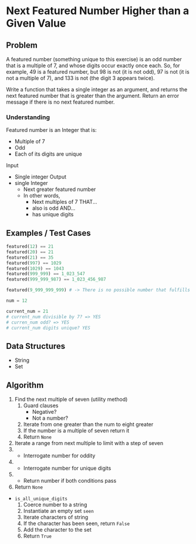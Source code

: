 # Next Featured Number Higher than a Given Value

## Problem

A featured number (something unique to this exercise) is an odd number that is a multiple of 7, and whose digits occur exactly once each. So, for example, 49 is a featured number, but 98 is not (it is not odd), 97 is not (it is not a multiple of 7), and 133 is not (the digit 3 appears twice).

Write a function that takes a single integer as an argument, and returns the next featured number that is greater than the argument. Return an error message if there is no next featured number.

### Understanding

Featured number is an Integer that is:
- Multiple of 7
- Odd
- Each of its digits are unique

Input
- Single integer
Output
- single Integer
	- Next greater featured number
	- In other words,
		- Next multiples of 7 THAT...
		- also is odd AND...
		- has unique digits

## Examples / Test Cases

```python
featured(12) == 21
featured(20) == 21
featured(21) == 35
featured(997) == 1029
featured(1029) == 1043
featured(999_999) == 1_023_547
featured(999_999_987) == 1_023_456_987

featured(9_999_999_999) # -> There is no possible number that fulfills those requirements

num = 12

current_num = 21
# current_num divisible by 7? => YES
# curren_num odd? => YES
# current_num digits unique? YES
```

## Data Structures

- String
- Set

## Algorithm

1. Find the next multiple of seven (utility method)
	1. Guard clauses
		  - Negative?
		  - Not a number?
	1. Iterate from one greater than the num to eight greater
	2.   If the number is a multiple of seven return it
	3. Return `None`
2. Iterate a range from next multiple to limit with a step of seven
3.   - Interrogate number for oddity
4.   - Interrogate number for unique digits
5.   - Return number if both conditions pass
6. Return `None`

- `is_all_unique_digits`
	1. Coerce number to a string
	2. Instantiate an empty set `seen`
	3. Iterate characters of string
	4.   If the character has been seen, return `False`
  5.   Add the character to the set
  6. Return `True`
